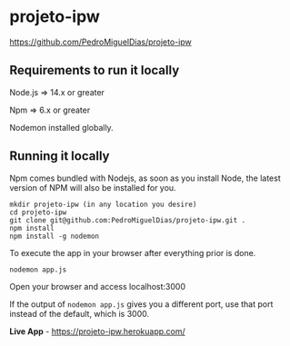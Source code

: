 # projeto-ipw

https://github.com/PedroMiguelDias/projeto-ipw

## Requirements to run it locally

Node.js => 14.x or greater

Npm => 6.x or greater

Nodemon installed globally.

## Running it locally

Npm comes bundled with Nodejs, as soon as you install Node, the latest version of NPM will also be installed for you.


```
mkdir projeto-ipw (in any location you desire)
cd projeto-ipw
git clone git@github.com:PedroMiguelDias/projeto-ipw.git .
npm install
npm install -g nodemon
```

To execute the app in your browser after everything prior is done.

```
nodemon app.js
```

Open your browser and access localhost:3000

If the output of ``` nodemon app.js ``` gives you a different port, use that port instead of the default, which is 3000.

**Live App** - https://projeto-ipw.herokuapp.com/
